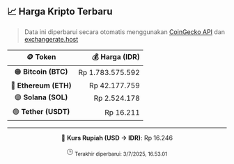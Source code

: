

<!-- HARGA_KRIPTO -->
## 📈 Harga Kripto Terbaru

> Data ini diperbarui secara otomatis menggunakan [CoinGecko API](https://www.coingecko.com/) dan [exchangerate.host](https://exchangerate.host/)

<div align="center">

| 🪙 Token | 💰 Harga (IDR) |
|:------:|---------------:|
| 🟠 **Bitcoin (BTC)**   | Rp 1.783.575.592 |
| 🔵 **Ethereum (ETH)**  | Rp 42.177.759 |
| 🟣 **Solana (SOL)**    | Rp 2.524.178 |
| 🟢 **Tether (USDT)**   | Rp 16.211 |

---

💱 **Kurs Rupiah (USD → IDR)**: Rp 16.246

🕒 <sub>Terakhir diperbarui: 3/7/2025, 16.53.01</sub>

</div>
<!-- /HARGA_KRIPTO -->